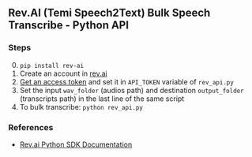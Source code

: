 ## Rev.AI (Temi Speech2Text) Bulk Speech Transcribe - Python API

### Steps

0. `pip install rev-ai`
1. Create an account in [rev.ai](https://rev.ai)
2. [Get an access token](https://www.rev.ai/access_token) and set it in `API_TOKEN` variable of `rev_api.py`
3. Set the input `wav_folder` (audios path) and destination `output_folder` (transcripts path) in the last line of the same script
4. To bulk transcribe: `python rev_api.py`

### References
- [Rev.ai Python SDK Documentation](https://pypi.org/project/rev-ai/)
